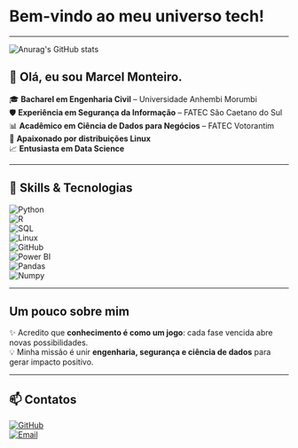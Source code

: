 #  Bem-vindo ao meu universo tech! 

---
![Anurag's GitHub stats](https://github-readme-stats.vercel.app/api?mbr4v0=anuraghazra&show_icons=true&theme=radical)

## 👋 Olá, eu sou Marcel Monteiro.

🎓 **Bacharel em Engenharia Civil** – Universidade Anhembi Morumbi  
🛡️ **Experiência em Segurança da Informação** – FATEC São Caetano do Sul  
📊 **Acadêmico em Ciência de Dados para Negócios** – FATEC Votorantim  
🐧 **Apaixonado por distribuições Linux**  
📈 **Entusiasta em Data Science**

---

## 🍭 Skills & Tecnologias

![Python](https://img.shields.io/badge/Python-3776AB?style=for-the-badge&logo=python&logoColor=white)  
![R](https://img.shields.io/badge/R-276DC3?style=for-the-badge&logo=r&logoColor=white)  
![SQL](https://img.shields.io/badge/SQL-003B57?style=for-the-badge&logo=postgresql&logoColor=white)  
![Linux](https://img.shields.io/badge/Linux-FCC624?style=for-the-badge&logo=linux&logoColor=black)  
![GitHub](https://img.shields.io/badge/GitHub-181717?style=for-the-badge&logo=github&logoColor=white)  
![Power BI](https://img.shields.io/badge/Power%20BI-F2C811?style=for-the-badge&logo=powerbi&logoColor=black)  
![Pandas](https://img.shields.io/badge/Pandas-150458?style=for-the-badge&logo=pandas&logoColor=white)  
![Numpy](https://img.shields.io/badge/Numpy-013243?style=for-the-badge&logo=numpy&logoColor=white)  

---

##  Um pouco sobre mim

✨ Acredito que **conhecimento é como um jogo**: cada fase vencida abre novas possibilidades.  
💡 Minha missão é unir **engenharia, segurança e ciência de dados** para gerar impacto positivo.  

---

## 📫 Contatos

[![GitHub](https://img.shields.io/badge/GitHub-181717?style=for-the-badge&logo=github&logoColor=white)](https://github.com/MBR4V0)  
[![Email](https://img.shields.io/badge/Email-D14836?style=for-the-badge&logo=gmail&logoColor=white)](m.balduino@icloud.com)  
